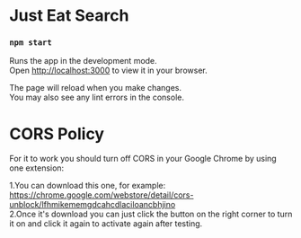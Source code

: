 # Just Eat Search

### `npm start`

Runs the app in the development mode.\
Open [http://localhost:3000](http://localhost:3000) to view it in your browser.

The page will reload when you make changes.\
You may also see any lint errors in the console.

# CORS Policy
For it to work you should turn off CORS in your Google Chrome by using one extension:

1.You can download this one, for example: https://chrome.google.com/webstore/detail/cors-unblock/lfhmikememgdcahcdlaciloancbhjino \
2.Once it's download you can just click the button on the right corner to turn it on and click it again to activate again after testing.


